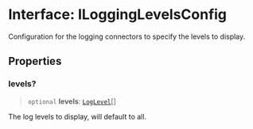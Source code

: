 # Interface: ILoggingLevelsConfig

Configuration for the logging connectors to specify the levels to display.

## Properties

### levels?

> `optional` **levels**: [`LogLevel`](../type-aliases/LogLevel.md)[]

The log levels to display, will default to all.
